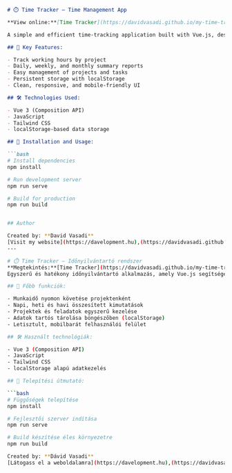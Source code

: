 ```markdown
# ⏱️ Time Tracker – Time Management App

**View online:**[Time Tracker](https://davidvasadi.github.io/my-time-tracker/)

A simple and efficient time-tracking application built with Vue.js, designed for managing projects, daily tasks, and working hours. Data is persistently stored using the browser's localStorage.

## 🌟 Key Features:

- Track working hours by project
- Daily, weekly, and monthly summary reports
- Easy management of projects and tasks
- Persistent storage with localStorage
- Clean, responsive, and mobile-friendly UI

## 🛠️ Technologies Used:

- Vue 3 (Composition API)
- JavaScript
- Tailwind CSS
- localStorage-based data storage

## 🚀 Installation and Usage:

```bash
# Install dependencies
npm install

# Run development server
npm run serve

# Build for production
npm run build


## Author

Created by: **David Vasadi**  
[Visit my website](https://davelopment.hu),(https://davidvasadi.github.io/my-time-tracker/)
---

# ⏱️ Time Tracker – Időnyilvántartó rendszer
**Megtekintés:**[Time Tracker](https://davidvasadi.github.io/my-time-tracker/)
Egyszerű és hatékony időnyilvántartó alkalmazás, amely Vue.js segítségével készült. Ideális projektek, napi feladatok és munkaidő követésére, az adatokat a böngésző localStorage-ában tárolja.

## 🌟 Főbb funkciók:

- Munkaidő nyomon követése projektenként
- Napi, heti és havi összesített kimutatások
- Projektek és feladatok egyszerű kezelése
- Adatok tartós tárolása böngészőben (localStorage)
- Letisztult, mobilbarát felhasználói felület

## 🛠️ Használt technológiák:

- Vue 3 (Composition API)
- JavaScript
- Tailwind CSS
- localStorage alapú adatkezelés

## 🚀 Telepítési útmutató:

```bash
# Függőségek telepítése
npm install

# Fejlesztői szerver indítása
npm run serve

# Build készítése éles környezetre
npm run build

Created by: **Dávid Vasadi**  
[Látogass el a weboldalamra](https://davelopment.hu),(https://davidvasadi.github.io/my-time-tracker/)